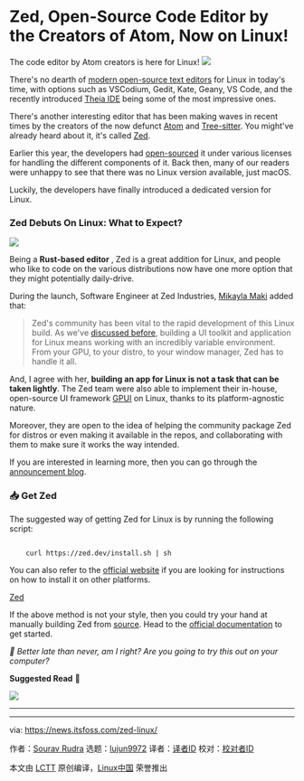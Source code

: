 [#]: subject: "Zed, Open-Source Code Editor by the Creators of Atom, Now on Linux!"
[#]: via: "https://news.itsfoss.com/zed-linux/"
[#]: author: "Sourav Rudra https://news.itsfoss.com/author/sourav/"
[#]: collector: "lujun9972/lctt-scripts-1705972010"
[#]: translator: " "
[#]: reviewer: " "
[#]: publisher: " "
[#]: url: " "

Zed, Open-Source Code Editor by the Creators of Atom, Now on Linux!
======
The code editor by Atom creators is here for Linux!
[![][1]][2]

There's no dearth of [modern open-source text editors][3] for Linux in today's time, with options such as VSCodium, Gedit, Kate, Geany, VS Code, and the recently introduced [Theia IDE][4] being some of the most impressive ones.

There's another interesting editor that has been making waves in recent times by the creators of the now defunct [Atom][5] and [Tree-sitter][6]. You might've already heard about it, it's called [Zed][7].

Earlier this year, the developers had [open-sourced][8] it under various licenses for handling the different components of it. Back then, many of our readers were unhappy to see that there was no Linux version available, just macOS.

Luckily, the developers have finally introduced a dedicated version for Linux.

### Zed Debuts On Linux: What to Expect?

![][9]

Being a **Rust-based editor** , Zed is a great addition for Linux, and people who like to code on the various distributions now have one more option that they might potentially daily-drive.

During the launch, Software Engineer at Zed Industries, [Mikayla Maki][10] added that:

> Zed's community has been vital to the rapid development of this Linux build. As we've [discussed before][11], building a UI toolkit and application for Linux means working with an incredibly variable environment. From your GPU, to your distro, to your window manager, Zed has to handle it all.

And, I agree with her, **building an app for Linux is not a task that can be taken lightly**. The Zed team were also able to implement their in-house, open-source UI framework [GPUI][12] on Linux, thanks to its platform-agnostic nature.

Moreover, they are open to the idea of helping the community package Zed for distros or even making it available in the repos, and collaborating with them to make sure it works the way intended.

If you are interested in learning more, then you can go through the [announcement blog][13].

### 📥 Get Zed

The suggested way of getting Zed for Linux is by running the following script:

```

    curl https://zed.dev/install.sh | sh

```

You can also refer to the [official website][14] if you are looking for instructions on how to install it on other platforms.

[Zed][14]

If the above method is not your style, then you could try your hand at manually building Zed from [source][15]. Head to the [official documentation][16] to get started.

_💬 Better late than never, am I right? Are you going to try this out on your computer?_

**Suggested Read** 📖

![][17]

* * *

--------------------------------------------------------------------------------

via: https://news.itsfoss.com/zed-linux/

作者：[Sourav Rudra][a]
选题：[lujun9972][b]
译者：[译者ID](https://github.com/译者ID)
校对：[校对者ID](https://github.com/校对者ID)

本文由 [LCTT](https://github.com/LCTT/TranslateProject) 原创编译，[Linux中国](https://linux.cn/) 荣誉推出

[a]: https://news.itsfoss.com/author/sourav/
[b]: https://github.com/lujun9972
[1]: https://news.itsfoss.com/assets/images/pikapods-banner-v3.webp
[2]: https://www.pikapods.com/?utm_campaign=banner-2024-05&utm_source=itsfoss
[3]: https://itsfoss.com/best-code-editors/
[4]: https://news.itsfoss.com/theia-ide/
[5]: https://github.blog/2022-06-08-sunsetting-atom/
[6]: https://tree-sitter.github.io/tree-sitter/
[7]: https://zed.dev/
[8]: https://news.itsfoss.com/atom-creators-zed-open-source/
[9]: https://news.itsfoss.com/content/images/2024/07/Zed_Linux.png
[10]: https://www.linkedin.com/in/mikayla-maki
[11]: https://zed.dev/blog/zed-decoded-linux-when
[12]: https://www.gpui.rs/
[13]: https://zed.dev/blog/zed-on-linux
[14]: https://zed.dev/download
[15]: https://github.com/zed-industries/zed
[16]: https://zed.dev/docs/linux
[17]: https://itsfoss.com/content/images/size/w256h256/2022/12/android-chrome-192x192.png

